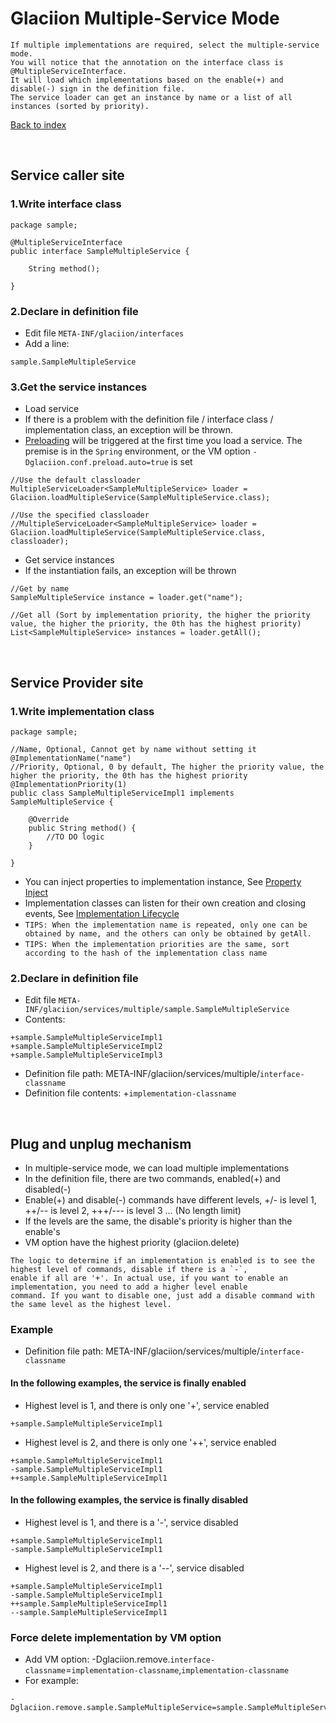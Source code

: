 # Glaciion Multiple-Service Mode

```text
If multiple implementations are required, select the multiple-service mode.
You will notice that the annotation on the interface class is @MultipleServiceInterface.
It will load which implementations based on the enable(+) and disable(-) sign in the definition file.
The service loader can get an instance by name or a list of all instances (sorted by priority).
```

[Back to index](https://github.com/shepherdviolet/glaciion/blob/master/docs/index.md)

<br>

## Service caller site

### 1.Write interface class

```text
package sample;

@MultipleServiceInterface
public interface SampleMultipleService {

    String method();
    
}
```

### 2.Declare in definition file

* Edit file `META-INF/glaciion/interfaces`
* Add a line:

```text
sample.SampleMultipleService
```

### 3.Get the service instances

* Load service
* If there is a problem with the definition file / interface class / implementation class, an exception will be thrown.
* [Preloading](https://github.com/shepherdviolet/glaciion/blob/master/docs/preload.md) will be triggered at the first 
time you load a service. The premise is in the `Spring` environment, or the VM option `-Dglaciion.conf.preload.auto=true` is set

```text
//Use the default classloader
MultipleServiceLoader<SampleMultipleService> loader = Glaciion.loadMultipleService(SampleMultipleService.class);

//Use the specified classloader
//MultipleServiceLoader<SampleMultipleService> loader = Glaciion.loadMultipleService(SampleMultipleService.class, classloader);
```

* Get service instances
* If the instantiation fails, an exception will be thrown

```text
//Get by name
SampleMultipleService instance = loader.get("name");

//Get all (Sort by implementation priority, the higher the priority value, the higher the priority, the 0th has the highest priority)
List<SampleMultipleService> instances = loader.getAll();
```

<br>

## Service Provider site

### 1.Write implementation class

```text
package sample;

//Name, Optional, Cannot get by name without setting it
@ImplementationName("name")
//Priority, Optional, 0 by default, The higher the priority value, the higher the priority, the 0th has the highest priority
@ImplementationPriority(1)
public class SampleMultipleServiceImpl1 implements SampleMultipleService {

    @Override
    public String method() {
        //TO DO logic
    }
    
}
```

* You can inject properties to implementation instance, See [Property Inject](https://github.com/shepherdviolet/glaciion/blob/master/docs/property-injection.md)
* Implementation classes can listen for their own creation and closing events, 
See [Implementation Lifecycle](https://github.com/shepherdviolet/glaciion/blob/master/docs/implementation-lifecycle.md)
* `TIPS: When the implementation name is repeated, only one can be obtained by name, and the others can only be obtained by getAll.`
* `TIPS: When the implementation priorities are the same, sort according to the hash of the implementation class name`

### 2.Declare in definition file

* Edit file `META-INF/glaciion/services/multiple/sample.SampleMultipleService`
* Contents:

```text
+sample.SampleMultipleServiceImpl1
+sample.SampleMultipleServiceImpl2
+sample.SampleMultipleServiceImpl3
```

* Definition file path: META-INF/glaciion/services/multiple/`interface-classname`
* Definition file contents: +`implementation-classname`

<br>

## Plug and unplug mechanism

* In multiple-service mode, we can load multiple implementations
* In the definition file, there are two commands, enabled(+) and disabled(-)
* Enable(+) and disable(-) commands have different levels, +/- is level 1, ++/-- is level 2, +++/--- is level 3 ... (No length limit)
* If the levels are the same, the disable's priority is higher than the enable's
* VM option have the highest priority (glaciion.delete)

```text
The logic to determine if an implementation is enabled is to see the highest level of commands, disable if there is a `-`, 
enable if all are '+'. In actual use, if you want to enable an implementation, you need to add a higher level enable 
command. If you want to disable one, just add a disable command with the same level as the highest level.
```

### Example

* Definition file path: META-INF/glaciion/services/multiple/`interface-classname`

#### In the following examples, the service is finally enabled

* Highest level is 1, and there is only one '+', service enabled

```text
+sample.SampleMultipleServiceImpl1
```

* Highest level is 2, and there is only one '++', service enabled

```text
+sample.SampleMultipleServiceImpl1
-sample.SampleMultipleServiceImpl1
++sample.SampleMultipleServiceImpl1
```

#### In the following examples, the service is finally disabled

* Highest level is 1, and there is a '-', service disabled

```text
+sample.SampleMultipleServiceImpl1
-sample.SampleMultipleServiceImpl1
```

* Highest level is 2, and there is a '--', service disabled

```text
+sample.SampleMultipleServiceImpl1
-sample.SampleMultipleServiceImpl1
++sample.SampleMultipleServiceImpl1
--sample.SampleMultipleServiceImpl1
```

### Force delete implementation by VM option

* Add VM option: -Dglaciion.remove.`interface-classname`=`implementation-classname`,`implementation-classname`
* For example:

```text
-Dglaciion.remove.sample.SampleMultipleService=sample.SampleMultipleServiceImpl1,sample.SampleMultipleServiceImpl2
```
